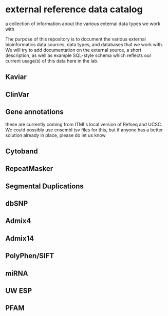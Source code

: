 # external reference data catalog

a collection of information about the various external data types we work with

The purpose of this repository is to document the various external bioinformatics data sources, data types, and databases that we work with.  We will try to add documentation on the external source, a short description, as well as example SQL-style schema which reflects our current usage(s) of this data here in the lab.

## Kaviar
## ClinVar
## Gene annotations
these are currently coming from ITMI's local version of Refseq and UCSC. We could possibly use ensembl tsv files for this, but if anyone has a better solution already in place, please do let us know

## Cytoband
## RepeatMasker
## Segmental Duplications
## dbSNP
## Admix4
## Admix14
## PolyPhen/SIFT
## miRNA
## UW ESP
## PFAM
